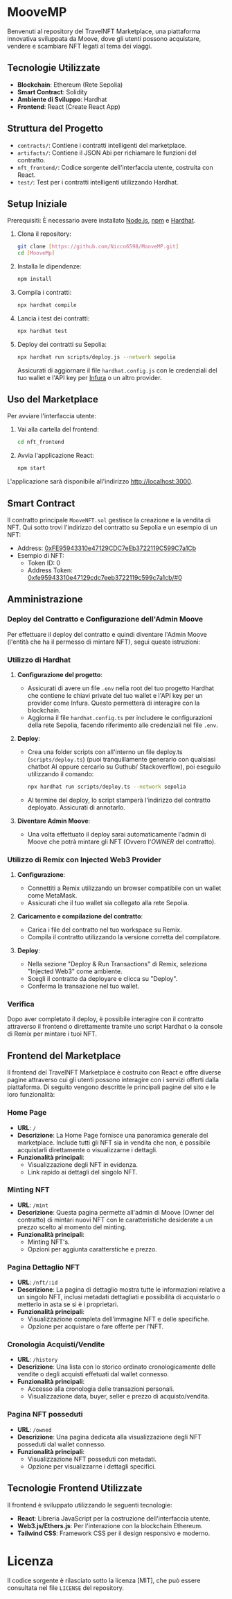 # MooveMP

Benvenuti al repository del TravelNFT Marketplace, una piattaforma innovativa sviluppata da Moove, dove gli utenti possono acquistare, vendere e scambiare NFT legati al tema dei viaggi.

## Tecnologie Utilizzate

- **Blockchain**: Ethereum (Rete Sepolia)
- **Smart Contract**: Solidity
- **Ambiente di Sviluppo**: Hardhat
- **Frontend**: React (Create React App)

## Struttura del Progetto

- `contracts/`: Contiene i contratti intelligenti del marketplace.
- `artifacts/`: Contiene il JSON Abi per richiamare le funzioni del contratto.
- `nft_frontend/`: Codice sorgente dell'interfaccia utente, costruita con React.
- `test/`: Test per i contratti intelligenti utilizzando Hardhat.

## Setup Iniziale

Prerequisiti: È necessario avere installato [Node.js](https://nodejs.org/), [npm](https://www.npmjs.com/) e [Hardhat](https://hardhat.org/getting-started/).

1. Clona il repository:
   ```bash
   git clone [https://github.com/Nicco6598/MooveMP.git]
   cd [MooveMp]
   ```

2. Installa le dipendenze:
   ```bash
   npm install
   ```

3. Compila i contratti:
   ```bash
   npx hardhat compile
   ```

4. Lancia i test dei contratti:
   ```bash
   npx hardhat test
   ```

5. Deploy dei contratti su Sepolia:
   ```bash
   npx hardhat run scripts/deploy.js --network sepolia
   ```

   Assicurati di aggiornare il file `hardhat.config.js` con le credenziali del tuo wallet e l'API key per [Infura](https://infura.io/) o un altro provider.

## Uso del Marketplace

Per avviare l'interfaccia utente:

1. Vai alla cartella del frontend:
   ```bash
   cd nft_frontend
   ```

2. Avvia l'applicazione React:
   ```bash
   npm start
   ```

L'applicazione sarà disponibile all'indirizzo [http://localhost:3000](http://localhost:3000).

## Smart Contract

Il contratto principale `MooveNFT.sol` gestisce la creazione e la vendita di NFT. Qui sotto trovi l'indirizzo del contratto su Sepolia e un esempio di un NFT:

- Address: [0xFE95943310e47129CDC7eEb3722119C599C7a1Cb](https://sepolia.etherscan.io/address/0xFE95943310e47129CDC7eEb3722119C599C7a1Cb "Indirizzo del Contratto")
- Esempio di NFT:
  - Token ID: 0
  - Address Token: [0xfe95943310e47129cdc7eeb3722119c599c7a1cb/#0](https://sepolia.etherscan.io/nft/0xfe95943310e47129cdc7eeb3722119c599c7a1cb/0)

## Amministrazione

### Deploy del Contratto e Configurazione dell'Admin Moove

Per effettuare il deploy del contratto e quindi diventare l'Admin Moove (l'entità che ha il permesso di mintare NFT), segui queste istruzioni:

### Utilizzo di Hardhat

1. **Configurazione del progetto**:
   - Assicurati di avere un file `.env` nella root del tuo progetto Hardhat che contiene le chiavi private del tuo wallet e l'API key per un provider come Infura. Questo permetterà di interagire con la blockchain.
   - Aggiorna il file `hardhat.config.ts` per includere le configurazioni della rete Sepolia, facendo riferimento alle credenziali nel file `.env`.

2. **Deploy**:
   - Crea una folder scripts con all'interno un file deploy.ts (`scripts/deploy.ts`) (puoi tranquillamente generarlo con qualsiasi chatbot AI oppure cercarlo su Guthub/   Stackoverflow), poi eseguilo utilizzando il comando:
     ```bash
     npx hardhat run scripts/deploy.ts --network sepolia
     ```
   - Al termine del deploy, lo script stamperà l'indirizzo del contratto deployato. Assicurati di annotarlo.

3. **Diventare Admin Moove**:
   - Una volta effettuato il deploy sarai automaticamente l'admin di Moove che potrà mintare gli NFT (Ovvero l'*OWNER* del contratto).

### Utilizzo di Remix con Injected Web3 Provider

1. **Configurazione**:
   - Connettiti a Remix utilizzando un browser compatibile con un wallet come MetaMask.
   - Assicurati che il tuo wallet sia collegato alla rete Sepolia.

2. **Caricamento e compilazione del contratto**:
   - Carica i file del contratto nel tuo workspace su Remix.
   - Compila il contratto utilizzando la versione corretta del compilatore.

3. **Deploy**:
   - Nella sezione "Deploy & Run Transactions" di Remix, seleziona "Injected Web3" come ambiente.
   - Scegli il contratto da deployare e clicca su "Deploy".
   - Conferma la transazione nel tuo wallet.

### Verifica

Dopo aver completato il deploy, è possibile interagire con il contratto attraverso il frontend o direttamente tramite uno script Hardhat o la console di Remix per mintare i tuoi NFT.


## Frontend del Marketplace

Il frontend del TravelNFT Marketplace è costruito con React e offre diverse pagine attraverso cui gli utenti possono interagire con i servizi offerti dalla piattaforma. Di seguito vengono descritte le principali pagine del sito e le loro funzionalità:

### Home Page

- **URL**: `/`
- **Descrizione**: La Home Page fornisce una panoramica generale del marketplace. Include tutti gli NFT sia in vendita che non, è possibile acquistarli direttamente o visualizzarne i dettagli.
- **Funzionalità principali**:
  - Visualizzazione degli NFT in evidenza.
  - Link rapido ai dettagli del singolo NFT.

### Minting NFT

- **URL**: `/mint`
- **Descrizione**: Questa pagina permette all'admin di Moove (Owner del contratto) di mintari nuovi NFT con le caratteristiche desiderate a un prezzo scelto al momento del minting.
- **Funzionalità principali**:
  - Minting NFT's.
  - Opzioni per aggiunta caratterstiche e prezzo.

### Pagina Dettaglio NFT

- **URL**: `/nft/:id`
- **Descrizione**: La pagina di dettaglio mostra tutte le informazioni relative a un singolo NFT, inclusi metadati dettagliati e possibilità di acquistarlo o metterlo in asta se si è i proprietari.
- **Funzionalità principali**:
  - Visualizzazione completa dell'immagine NFT e delle specifiche.
  - Opzione per acquistare o fare offerte per l'NFT.

### Cronologia Acquisti/Vendite

- **URL**: `/history`
- **Descrizione**: Una lista con lo storico ordinato cronologicamente delle vendite o degli acquisti effetuati dal wallet connesso.
- **Funzionalità principali**:
  - Accesso alla cronologia delle transazioni personali.
  - Visualizzazione data, buyer, seller e prezzo di acquisto/vendita.

### Pagina NFT posseduti

- **URL**: `/owned`
- **Descrizione**: Una pagina dedicata alla visualizzazione degli NFT posseduti dal wallet connesso.
- **Funzionalità principali**:
  - Visualizzazione NFT posseduti con metadati.
  - Opzione per visualizzarne i dettagli specifici.

## Tecnologie Frontend Utilizzate

Il frontend è sviluppato utilizzando le seguenti tecnologie:
- **React**: Libreria JavaScript per la costruzione dell'interfaccia utente.
- **Web3.js/Ethers.js**: Per l'interazione con la blockchain Ethereum.
- **Tailwind CSS**: Framework CSS per il design responsivo e moderno.

# Licenza

Il codice sorgente è rilasciato sotto la licenza [MIT], che può essere consultata nel file `LICENSE` del repository.